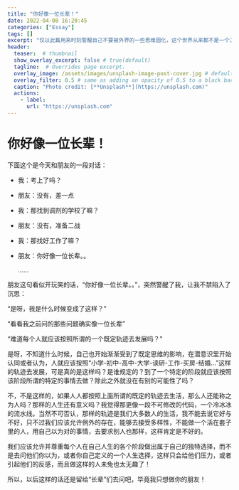 ```yaml
---
title: "你好像一位长辈！"
date: 2022-04-08 16:20:45
categories: ["Essay"]
tags: []
excerpt: "仅以此篇用来时刻警醒自己不要被外界的一些思维固化，这个世界从来都不是一个二元世界，人生就更不是了，并不是只有一条路可走，要时刻保持自己思维的独特性和多样性 ，活出自己精彩！"
header:
  teaser:  # thumbnail
  show_overlay_excerpt: false # true(default)
  tagline:  # Overrides page excerpt.
  overlay_image: /assets/images/unsplash-image-post-cover.jpg # default cover image
  overlay_filter: 0.5 # same as adding an opacity of 0.5 to a black background
  caption: "Photo credit: [**Unsplash**](https://unsplash.com)"
  actions:
    - label: 
      url: "https://unsplash.com"
---
```

# 你好像一位长辈！
<div class="notice--info" markdown="1">
下面这个是今天和朋友的一段对话：


- 我：考上了吗？

- 朋友：没有，差一点

- 我：那找到调剂的学校了嘛？

- 朋友：没有，准备二战

- 我：那找好工作了嘛？

- 朋友：你好像一位长辈。。

  ......

</div>

朋友这句看似开玩笑的话，“你好像一位长辈。。”，突然警醒了我，让我不禁陷入了沉思：

“是呀，我是什么时候变成了这样？”

“看看我之前问的那些问题确实像一位长辈”

“难道每个人就应该按照所谓的一个既定轨迹去发展吗？”

是呀，不知道什么时候，自己也开始渐渐受到了既定思维的影响，在潜意识里开始认同或者认为，人就应该按照“小学-初中-高中-大学-读研-工作-买房-结婚...”这样的轨迹去发展，可是真的是这样吗？是谁规定的？到了一个特定的阶段就应该按照该阶段所谓的特定的事情去做？除此之外就没在有别的可能性了吗？

不，不是这样的，如果人人都按照上面所谓的既定的轨迹去生活，那么人还能称之为人吗？那样的人生还有意义吗？我觉得那更像一段不可修改的代码，一个冷冰冰的流水线。当然不可否认，那样的轨迹是我们大多数人的生活，我不能去说它好与不好，只不过我们应该允许例外的存在，能够去接受多样性，不能做一个活在套子里的人，用自己以为对的事情，去要求别人也那样，这样肯定是不好的。

我们应该允许并尊重每个人在自己人生的各个阶段做出属于自己的独特选择，而不是去问他们你以为，或者你自己定义的一个人生选择，这样只会给他们压力，或者引起他们的反感，而且做这样的人未免也太无趣了！

所以，以后这样的话还是留给“长辈”们去问吧，毕竟我只想做你的朋友！